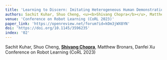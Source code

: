 ```yaml
---
title: 'Learning to Discern: Imitating Heterogeneous Human Demonstrations with Preference and Representation Learning'
authors: Sachit Kuhar, Shuo Cheng, <u><b>Shivang Chopra</b></u>, Matthew Bronars, Danfei Xu
venue: 'Conference on Robot Learning (CoRL 2023)'
paper_link: 'https://openreview.net/forum?id=kOm3jWX8YN'
doi: 'https://doi.org/10.1145/3596235'
index: '02'
---
```

Sachit Kuhar, Shuo Cheng, <u><b>Shivang Chopra</b></u>, Matthew Bronars, Danfei Xu
Conference on Robot Learning (CoRL 2023)


